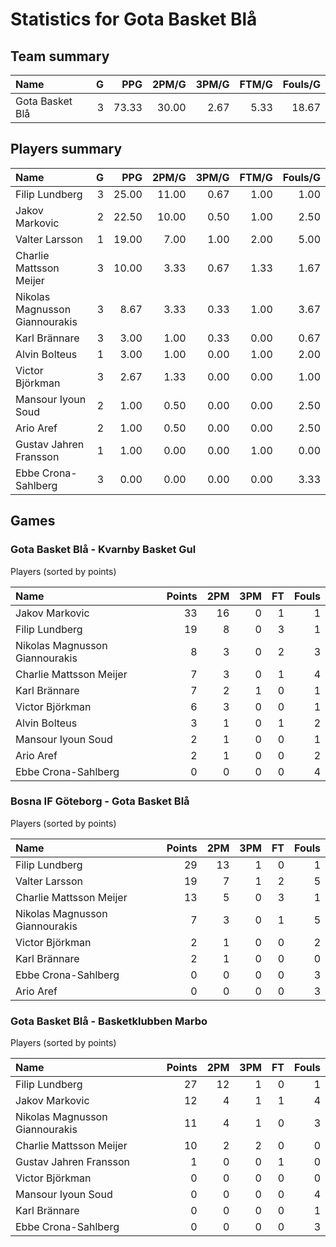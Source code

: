 # Statistics for Gota Basket Blå

## Team summary

| Name | G | PPG | 2PM/G | 3PM/G | FTM/G | Fouls/G |
|:-----|--:|----:|------:|------:|------:|--------:|
| Gota Basket Blå | 3 | 73.33 | 30.00 | 2.67 | 5.33 | 18.67 |

## Players summary

| Name | G | PPG | 2PM/G | 3PM/G | FTM/G | Fouls/G |
|:-----|--:|----:|------:|------:|------:|--------:|
| Filip Lundberg | 3 | 25.00 | 11.00 | 0.67 | 1.00 | 1.00 |
| Jakov Markovic | 2 | 22.50 | 10.00 | 0.50 | 1.00 | 2.50 |
| Valter Larsson | 1 | 19.00 | 7.00 | 1.00 | 2.00 | 5.00 |
| Charlie Mattsson Meijer | 3 | 10.00 | 3.33 | 0.67 | 1.33 | 1.67 |
| Nikolas Magnusson Giannourakis | 3 | 8.67 | 3.33 | 0.33 | 1.00 | 3.67 |
| Karl Brännare | 3 | 3.00 | 1.00 | 0.33 | 0.00 | 0.67 |
| Alvin Bolteus | 1 | 3.00 | 1.00 | 0.00 | 1.00 | 2.00 |
| Victor Björkman | 3 | 2.67 | 1.33 | 0.00 | 0.00 | 1.00 |
| Mansour Iyoun Soud | 2 | 1.00 | 0.50 | 0.00 | 0.00 | 2.50 |
| Ario Aref | 2 | 1.00 | 0.50 | 0.00 | 0.00 | 2.50 |
| Gustav Jahren Fransson | 1 | 1.00 | 0.00 | 0.00 | 1.00 | 0.00 |
| Ebbe Crona-Sahlberg | 3 | 0.00 | 0.00 | 0.00 | 0.00 | 3.33 |

## Games

### Gota Basket Blå - Kvarnby Basket Gul

Players (sorted by points)

| Name | Points | 2PM | 3PM | FT | Fouls |
|:-----|-------:|----:|----:|---:|------:|
| Jakov Markovic | 33 | 16 |  0 |  1 |  1 |
| Filip Lundberg | 19 |  8 |  0 |  3 |  1 |
| Nikolas Magnusson Giannourakis |  8 |  3 |  0 |  2 |  3 |
| Charlie Mattsson Meijer |  7 |  3 |  0 |  1 |  4 |
| Karl Brännare |  7 |  2 |  1 |  0 |  1 |
| Victor Björkman |  6 |  3 |  0 |  0 |  1 |
| Alvin Bolteus |  3 |  1 |  0 |  1 |  2 |
| Mansour Iyoun Soud |  2 |  1 |  0 |  0 |  1 |
| Ario Aref |  2 |  1 |  0 |  0 |  2 |
| Ebbe Crona-Sahlberg |  0 |  0 |  0 |  0 |  4 |

### Bosna IF Göteborg - Gota Basket Blå

Players (sorted by points)

| Name | Points | 2PM | 3PM | FT | Fouls |
|:-----|-------:|----:|----:|---:|------:|
| Filip Lundberg | 29 | 13 |  1 |  0 |  1 |
| Valter Larsson | 19 |  7 |  1 |  2 |  5 |
| Charlie Mattsson Meijer | 13 |  5 |  0 |  3 |  1 |
| Nikolas Magnusson Giannourakis |  7 |  3 |  0 |  1 |  5 |
| Victor Björkman |  2 |  1 |  0 |  0 |  2 |
| Karl Brännare |  2 |  1 |  0 |  0 |  0 |
| Ebbe Crona-Sahlberg |  0 |  0 |  0 |  0 |  3 |
| Ario Aref |  0 |  0 |  0 |  0 |  3 |

### Gota Basket Blå - Basketklubben Marbo

Players (sorted by points)

| Name | Points | 2PM | 3PM | FT | Fouls |
|:-----|-------:|----:|----:|---:|------:|
| Filip Lundberg | 27 | 12 |  1 |  0 |  1 |
| Jakov Markovic | 12 |  4 |  1 |  1 |  4 |
| Nikolas Magnusson Giannourakis | 11 |  4 |  1 |  0 |  3 |
| Charlie Mattsson Meijer | 10 |  2 |  2 |  0 |  0 |
| Gustav Jahren Fransson |  1 |  0 |  0 |  1 |  0 |
| Victor Björkman |  0 |  0 |  0 |  0 |  0 |
| Mansour Iyoun Soud |  0 |  0 |  0 |  0 |  4 |
| Karl Brännare |  0 |  0 |  0 |  0 |  1 |
| Ebbe Crona-Sahlberg |  0 |  0 |  0 |  0 |  3 |

